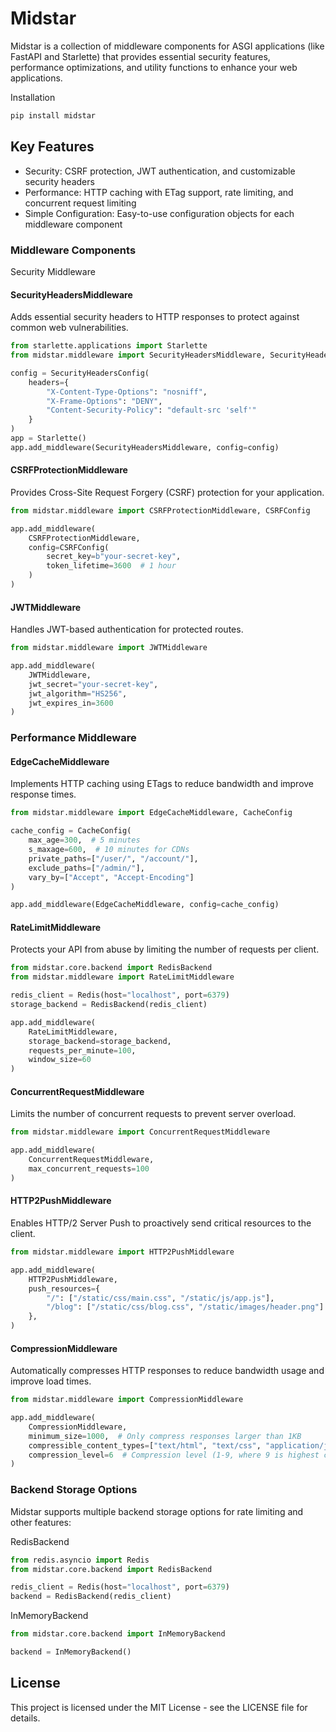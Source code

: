 # Midstar
Midstar is a collection of middleware components for ASGI applications (like FastAPI and Starlette) that provides essential security features, performance optimizations, and utility functions to enhance your web applications.

Installation

```sh
pip install midstar
```
## Key Features
- Security: CSRF protection, JWT authentication, and customizable security headers
- Performance: HTTP caching with ETag support, rate limiting, and concurrent request limiting
- Simple Configuration: Easy-to-use configuration objects for each middleware component

### Middleware Components
Security Middleware

#### SecurityHeadersMiddleware
Adds essential security headers to HTTP responses to protect against common web vulnerabilities.
```python
from starlette.applications import Starlette
from midstar.middleware import SecurityHeadersMiddleware, SecurityHeadersConfig

config = SecurityHeadersConfig(
    headers={
        "X-Content-Type-Options": "nosniff",
        "X-Frame-Options": "DENY",
        "Content-Security-Policy": "default-src 'self'"
    }
)
app = Starlette()
app.add_middleware(SecurityHeadersMiddleware, config=config)
```

#### CSRFProtectionMiddleware
Provides Cross-Site Request Forgery (CSRF) protection for your application.

```python
from midstar.middleware import CSRFProtectionMiddleware, CSRFConfig

app.add_middleware(
    CSRFProtectionMiddleware, 
    config=CSRFConfig(
        secret_key=b"your-secret-key",
        token_lifetime=3600  # 1 hour
    )
)
```
#### JWTMiddleware
Handles JWT-based authentication for protected routes.
```python
from midstar.middleware import JWTMiddleware

app.add_middleware(
    JWTMiddleware,
    jwt_secret="your-secret-key",
    jwt_algorithm="HS256",
    jwt_expires_in=3600
)
```
### Performance Middleware
#### EdgeCacheMiddleware
Implements HTTP caching using ETags to reduce bandwidth and improve response times.
```python
from midstar.middleware import EdgeCacheMiddleware, CacheConfig

cache_config = CacheConfig(
    max_age=300,  # 5 minutes
    s_maxage=600,  # 10 minutes for CDNs
    private_paths=["/user/", "/account/"],
    exclude_paths=["/admin/"],
    vary_by=["Accept", "Accept-Encoding"]
)

app.add_middleware(EdgeCacheMiddleware, config=cache_config)
```
#### RateLimitMiddleware
Protects your API from abuse by limiting the number of requests per client.
```python
from midstar.core.backend import RedisBackend
from midstar.middleware import RateLimitMiddleware

redis_client = Redis(host="localhost", port=6379)
storage_backend = RedisBackend(redis_client)

app.add_middleware(
    RateLimitMiddleware,
    storage_backend=storage_backend,
    requests_per_minute=100,
    window_size=60
)
```
#### ConcurrentRequestMiddleware
Limits the number of concurrent requests to prevent server overload.
```python
from midstar.middleware import ConcurrentRequestMiddleware

app.add_middleware(
    ConcurrentRequestMiddleware,
    max_concurrent_requests=100
)
```
#### HTTP2PushMiddleware
Enables HTTP/2 Server Push to proactively send critical resources to the client.

```python
from midstar.middleware import HTTP2PushMiddleware

app.add_middleware(
    HTTP2PushMiddleware,
    push_resources={
        "/": ["/static/css/main.css", "/static/js/app.js"],
        "/blog": ["/static/css/blog.css", "/static/images/header.png"]
    },
)
```
#### CompressionMiddleware
Automatically compresses HTTP responses to reduce bandwidth usage and improve load times.

```python
from midstar.middleware import CompressionMiddleware

app.add_middleware(
    CompressionMiddleware,
    minimum_size=1000,  # Only compress responses larger than 1KB
    compressible_content_types=["text/html", "text/css", "application/javascript", "application/json"],
    compression_level=6  # Compression level (1-9, where 9 is highest compression)
)
```


### Backend Storage Options
Midstar supports multiple backend storage options for rate limiting and other features:

RedisBackend
```python
from redis.asyncio import Redis
from midstar.core.backend import RedisBackend

redis_client = Redis(host="localhost", port=6379)
backend = RedisBackend(redis_client)
```
InMemoryBackend
```python
from midstar.core.backend import InMemoryBackend

backend = InMemoryBackend()
```


## License
This project is licensed under the MIT License - see the LICENSE file for details.